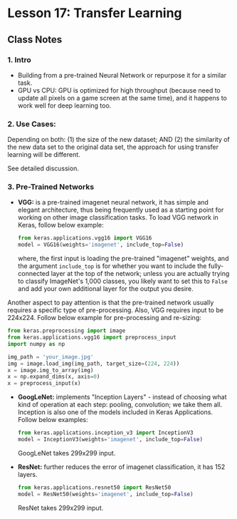 # Lesson 17: Transfer Learning

## Class Notes

### 1. Intro

- Building from a pre-trained Neural Network or repurpose it for a similar task.
- GPU vs CPU: GPU is optimized for high throughput (because need to update all pixels on a game screen at the same time), and it happens to work well for deep learning too.

### 2. Use Cases:

Depending on both: (1) the size of the new dataset; AND (2) the similarity of the new data set to the original data set, the approach for using transfer learning will be different.

See detailed discussion.

### 3. Pre-Trained Networks

- **VGG:** is a pre-trained imagenet neural network, it has simple and elegant architecture, thus being frequently used as a starting point for working on other image classification tasks. To load VGG network in Keras, follow below example:

  ```python
  from keras.applications.vgg16 import VGG16
  model = VGG16(weights='imagenet', include_top=False)
  ```
  where, the first input is loading the pre-trained "imagenet" weights, and the argument `include_top` is for whether you want to include the fully-connected layer at the top of the network; unless you are actually trying to classify ImageNet's 1,000 classes, you likely want to set this to `False` and add your own additional layer for the output you desire.

Another aspect to pay attention is that the pre-trained network usually requires a specific type of pre-processing. Also, VGG requires input to be 224x224. Follow below example for pre-processing and re-sizing:

  ```python
  from keras.preprocessing import image
  from keras.applications.vgg16 import preprocess_input
  import numpy as np

  img_path = 'your_image.jpg'
  img = image.load_img(img_path, target_size=(224, 224))
  x = image.img_to_array(img)
  x = np.expand_dims(x, axis=0)
  x = preprocess_input(x)
  ```

- **GoogLeNet:** implements "Inception Layers" -  instead of choosing what kind of operation at each step: pooling, convolution; we take them all. Inception is also one of the models included in Keras Applications. Follow below examples:

  ```python
  from keras.applications.inception_v3 import InceptionV3
  model = InceptionV3(weights='imagenet', include_top=False)
  ```

  GoogLeNet takes 299x299 input.

- **ResNet:** further reduces the error of imagenet classification, it has 152 layers.

  ```python
  from keras.applications.resnet50 import ResNet50
  model = ResNet50(weights='imagenet', include_top=False)
  ```

  ResNet takes 299x299 input.

